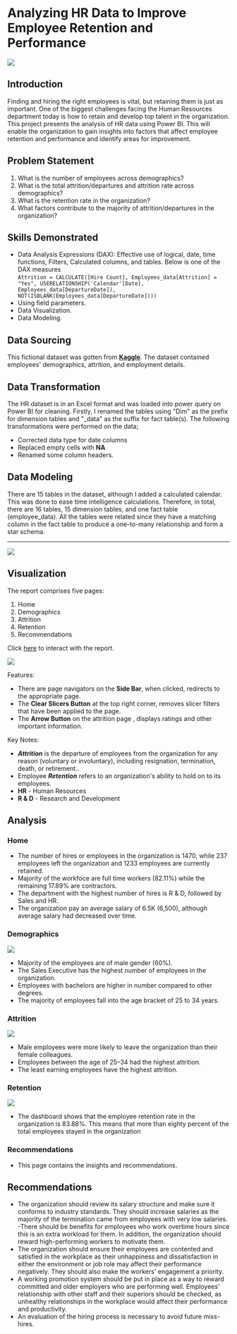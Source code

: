 # Analyzing HR Data to Improve Employee Retention and Performance
![](Intro.jpg)

## Introduction
Finding and hiring the right employees is vital, but retaining them is just as important. One of the biggest challenges facing the Human Resources department today is how to retain and develop top talent in the organization. 
This project presents the analysis of HR data using Power BI. This will enable the organization to gain insights into factors that affect employee retention and performance and identify areas for improvement. 

## Problem Statement
1. What is the number of employees across demographics?
2. What is the total attrition/departures and attrition rate across demographics?
3. What is the retention rate in the organization?
4. What factors contribute to the majority of attrition/departures in the organization?

## Skills Demonstrated
- Data Analysis Expressions (DAX): Effective use of logical, date, time functions, Filters, Calculated columns, and tables.
  Below is one of the DAX measures <br>
  ``` Attrition = CALCULATE([Hire Count], Employees_data[Attrition] = "Yes", USERELATIONSHIP('Calendar'[Date], Employees_data[DepartureDate]), NOT(ISBLANK(Employees_data[DepartureDate]))) ```
- Using field parameters.
- Data Visualization.
- Data Modeling.

## Data Sourcing
This fictional dataset was gotten from **[Kaggle](https://www.kaggle.com/datasets/patelprashant/employee-attrition)**. The dataset contained employees' demographics, attrition, and employment details.

## Data Transformation 
The HR dataset is in an Excel format and was loaded into power query on Power BI for cleaning. Firstly, I renamed the tables using "Dim" as the prefix for dimension tables and "_data" as the suffix for fact table(s). The following transformations were performed on the data;
* Corrected data type for date columns
* Replaced empty cells with **NA**
* Renamed some column headers.

## Data Modeling
There are 15 tables in the dataset, although I added a calculated calendar. This was done to ease time intelligence calculations. Therefore, in total, there are 16 tables, 15 dimension tables, and one fact table (employee_data). All the tables were related since they have a matching column in the fact table to produce a one-to-many relationship and form a star schema.

***

![](Data_Model.jpg)

## Visualization
The report comprises five pages:
1. Home
2. Demographics
3. Attrition
4. Retention
5. Recommendations

Click [here](https://app.powerbi.com/view?r=eyJrIjoiMzJkN2JhYTctZDU4My00N2U2LWIxZjYtMWM4MTczNjcxOGI2IiwidCI6ImM4N2JkODljLTlmOGMtNDJlNS05NzVkLWQ3ZWYwOWI2OTIxMiJ9&pageName=ReportSectionc4704374b49504a8147a) to interact with the report.

![](Home.jpg)

Features:
- There are page navigators on the **Side Bar**, when clicked, redirects to the appropriate page.
- The **Clear Slicers Button** at the top right corner, removes slicer filters that have been applied to the page.
- The **Arrow Button** on the attrition page , displays ratings and other important information.

Key Notes:
- **_Attrition_** is the departure of employees from the organization for any reason (voluntary or involuntary), including resignation, termination, death, or retirement..
- Employee **_Retention_** refers to an organization's ability to hold on to its employees.
- **HR** - Human Resources
- **R & D** - Research and Development

## Analysis

### Home
- The number of hires or employees in the organization is 1470, while 237 employees left the organization and 1233 employees are currently retained.
- Majority of the workfoce are full time workers (82.11%) while the remaining 17.89% are contractors.
- The department with the highest number of hires is R & D, followed by Sales and HR.
- The organization pay an average salary of 6.5K (6,500), although average salary had decreased over time.

### Demographics
![](Demographic.jpg)

- Majority of the employees are of male gender (60%).
- The Sales Executive has the highest number of employees in the organization.
- Employees with bachelors are higher in number compared to other degrees.
- The majority of employees fall into the age bracket of 25 to 34 years.

### Attrition
![](Attrition.jpg)

- Male employees were more likely to leave the organization than their female colleagues. 
- Employees between the age of 25–34 had the highest attrition.
- The least earning employees have the highest attrition.

### Retention 
![](Retention.jpg)

- The dashboard shows that the employee retention rate in the organization is 83.88%. This means that more than eighty percent of the total employees stayed in the organization

### Recommendations
- This page contains the insights and recommendations.

## Recommendations
- The organization should review its salary structure and make sure it conforms to industry standards. They should increase salaries as the majority of the termination came from employees with very low salaries.
-There should be benefits for employees who work overtime hours since this is an extra workload for them. In addition, the organization should reward high-performing workers to motivate them.
- The organization should ensure their employees are contented and satisfied in the workplace as their unhappiness and dissatisfaction in either the environment or job role may affect their performance negatively. They should also make the workers' engagement a priority.
- A working promotion system should be put in place as a way to reward committed and older employers who are performing well. Employees' relationship with other staff and their superiors should be checked, as unhealthy relationships in the workplace would affect their performance and productivity.
- An evaluation of the hiring process is necessary to avoid future miss-hires.
